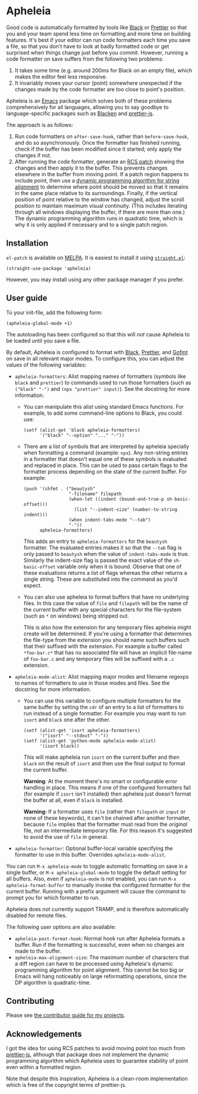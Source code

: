 # Apheleia

Good code is automatically formatted by tools like
[Black](https://github.com/python/black) or
[Prettier](https://prettier.io/) so that you and your team spend less
time on formatting and more time on building features. It's best if
your editor can run code formatters each time you save a file, so that
you don't have to look at badly formatted code or get surprised when
things change just before you commit. However, running a code
formatter on save suffers from the following two problems:

1. It takes some time (e.g. around 200ms for Black on an empty file),
   which makes the editor feel less responsive.
2. It invariably moves your cursor (point) somewhere unexpected if the
   changes made by the code formatter are too close to point's
   position.

Apheleia is an [Emacs](https://www.gnu.org/software/emacs/) package
which solves both of these problems comprehensively for all languages,
allowing you to say goodbye to language-specific packages such as
[Blacken](https://github.com/proofit404/blacken) and
[prettier-js](https://github.com/prettier/prettier-emacs).

The approach is as follows:

1. Run code formatters on `after-save-hook`, rather than
   `before-save-hook`, and do so asynchronously. Once the formatter
   has finished running, check if the buffer has been modified since
   it started; only apply the changes if not.
2. After running the code formatter, generate an [RCS
   patch](https://tools.ietf.org/doc/tcllib/html/rcs.html#section4)
   showing the changes and then apply it to the buffer. This prevents
   changes elsewhere in the buffer from moving point. If a patch
   region happens to include point, then use a [dynamic programming
   algorithm for string
   alignment](https://en.wikipedia.org/wiki/Needleman%E2%80%93Wunsch_algorithm)
   to determine where point should be moved so that it remains in the
   same place relative to its surroundings. Finally, if the vertical
   position of point relative to the window has changed, adjust the
   scroll position to maintain maximum visual continuity. (This
   includes iterating through all windows displaying the buffer, if
   there are more than one.) The dynamic programming algorithm runs in
   quadratic time, which is why it is only applied if necessary and to
   a single patch region.

## Installation

`el-patch` is available on [MELPA](https://melpa.org/). It is easiest
to install it using
[`straight.el`](https://github.com/raxod502/straight.el):

    (straight-use-package 'apheleia)

However, you may install using any other package manager if you
prefer.

## User guide

To your init-file, add the following form:

    (apheleia-global-mode +1)

The autoloading has been configured so that this will *not* cause
Apheleia to be loaded until you save a file.

By default, Apheleia is configured to format with
[Black](https://github.com/python/black),
[Prettier](https://prettier.io/), and
[Gofmt](https://golang.org/cmd/gofmt/) on save in all relevant major
modes. To configure this, you can adjust the values of the following
variables:

* `apheleia-formatters`: Alist mapping names of formatters (symbols
  like `black` and `prettier`) to commands used to run those
  formatters (such as `("black" "-")` and `(npx "prettier" input)`).
  See the docstring for more information.
    * You can manipulate this alist using standard Emacs functions.
      For example, to add some command-line options to Black, you
      could use:

      ```elisp
      (setf (alist-get 'black apheleia-formatters)
            '("black" "--option" "..." "-"))
      ```
    * There are a list of symbols that are interpreted by apheleia
      specially when formatting a command (example: `npx`). Any
      non-string entries in a formatter that doesn't equal one of
      these symbols is evaluated and replaced in place. This can be
      used to pass certain flags to the formatter process depending on
      the state of the current buffer. For example:

      ```elisp
      (push '(shfmt . ("beautysh"
                       "-filename" filepath
                       (when-let ((indent (bound-and-true-p sh-basic-offset)))
                         (list "--indent-size" (number-to-string indent)))
                       (when indent-tabs-mode "--tab")
                       "-"))
            apheleia-formatters)
      ```

      This adds an entry to `apheleia-formatters` for the `beautysh`
      formatter. The evaluated entries makes it so that the `--tab`
      flag is only passed to `beautysh` when the value of
      `indent-tabs-mode` is true. Similarly the indent-size flag is
      passed the exact value of the `sh-basic-offset` variable
      only when it is bound. Observe that one of these evaluations
      returns a list of flags whereas the other returns a single
      string. These are substituted into the command as you'd expect.
    * You can also use apheleia to format buffers that have no underlying
      files. In this case the value of `file` and `filepath` will be
      the name of the current buffer with any special characters for
      the file-system (such as `*` on windows) being stripped out.

      This is also how the extension for any temporary files apheleia
      might create will be determined. If you're using a formatter
      that determines the file-type from the extension you should name
      such buffers such that their suffixed with the extension. For
      example a buffer called `*foo-bar.c*` that has no associated
      file will have an implicit file-name of `foo-bar.c` and any
      temporary files will be suffixed with a `.c` extension.
* `apheleia-mode-alist`: Alist mapping major modes and filename
  regexps to names of formatters to use in those modes and files. See
  the docstring for more information.
    * You can use this variable to configure multiple formatters for
      the same buffer by setting the `cdr` of an entry to a list of
      formatters to run instead of a single formatter. For example you
      may want to run `isort` and `black` one after the other.

      ```elisp
      (setf (alist-get 'isort apheleia-formatters)
            '("isort" "--stdout" "-"))
      (setf (alist-get 'python-mode apheleia-mode-alist)
            '(isort black))
      ```

      This will make apheleia run `isort` on the current buffer and then
      `black` on the result of `isort` and then use the final output to
      format the current buffer.

      **Warning**: At the moment there's no smart or configurable
      error handling in place. This means if one of the configured
      formatters fail (for example if `isort` isn't installed) then
      apheleia just doesn't format the buffer at all, even if `black`
      is installed.

      **Warning:** If a formatter uses `file` (rather than `filepath`
      or `input` or none of these keywords), it can't be chained after
      another formatter, because `file` implies that the formatter
      must read from the *original* file, not an intermediate
      temporary file. For this reason it's suggested to avoid the use
      of `file` in general.
* `apheleia-formatter`: Optional buffer-local variable specifying the
  formatter to use in this buffer. Overrides `apheleia-mode-alist`.

You can run `M-x apheleia-mode` to toggle automatic formatting on save
in a single buffer, or `M-x apheleia-global-mode` to toggle the
default setting for all buffers. Also, even if `apheleia-mode` is not
enabled, you can run `M-x apheleia-format-buffer` to manually invoke
the configured formatter for the current buffer. Running with a prefix
argument will cause the command to prompt you for which formatter to
run.

Apheleia does not currently support TRAMP, and is therefore
automatically disabled for remote files.

The following user options are also available:

* `apheleia-post-format-hook`: Normal hook run after Apheleia formats
  a buffer. Run if the formatting is successful, even when no changes
  are made to the buffer.
* `apheleia-max-alignment-size`: The maximum number of characters that
  a diff region can have to be processed using Apheleia's dynamic
  programming algorithm for point alignment. This cannot be too big or
  Emacs will hang noticeably on large reformatting operations, since
  the DP algorithm is quadratic-time.

## Contributing

Please see [the contributor guide for my
projects](https://github.com/raxod502/contributor-guide).

## Acknowledgements

I got the idea for using RCS patches to avoid moving point too much
from [prettier-js](https://github.com/prettier/prettier-emacs),
although that package does not implement the dynamic programming
algorithm which Apheleia uses to guarantee stability of point even
within a formatted region.

Note that despite this inspiration, Apheleia is a clean-room
implementation which is free of the copyright terms of prettier-js.
